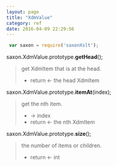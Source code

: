 ```yaml
---
layout: page
title: "XdmValue"
category: ref
date: 2016-04-09 22:29:56
---
```




~~~ javascript
 var saxon = require('saxonXslt');
~~~

saxon.XdmValue.prototype.**getHead**();

> get XdmItem that is at the head. 
>
> *  return &larr; the head XdmItem

saxon.XdmValue.prototype.**itemAt**(index);

> get the nth item. 
>
> *  &rarr; index
> *  return &larr; the nth XdmItem

saxon.XdmValue.prototype.**size**();

> the number of items or children. 
>
> *  return &larr; int

